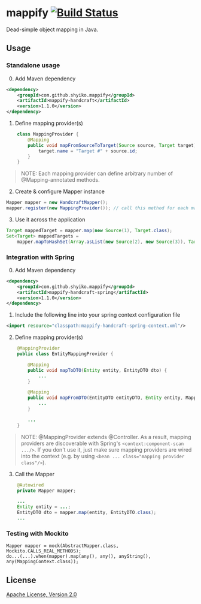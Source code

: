 # mappify <a href="http://travis-ci.org/shyiko/mappify"><img src="https://secure.travis-ci.org/shyiko/mappify.png" alt="Build Status" style="max-width:100%;"></a>

Dead-simple object mapping in Java.

## Usage

### Standalone usage

0. Add Maven dependency
```xml
<dependency>
    <groupId>com.github.shyiko.mappify</groupId>
    <artifactId>mappify-handcraft</artifactId>
    <version>1.1.0</version>
</dependency>
```

1. Define mapping provider(s)
```java
    class MappingProvider {
        @Mapping
        public void mapFromSourceToTarget(Source source, Target target) {
            target.name = "Target #" + source.id;
        }
    }
```
> NOTE: Each mapping provider can define arbitrary number of @Mapping-annotated methods.

2. Create & configure Mapper instance
```java
Mapper mapper = new HandcraftMapper();
mapper.register(new MappingProvider()); // call this method for each mapping provider you have
```

3. Use it across the application
```java
Target mappedTarget = mapper.map(new Source(1), Target.class);
Set<Target> mappedTargets =
    mapper.mapToHashSet(Array.asList(new Source(2), new Source(3)), Target.class);
```

### Integration with Spring

0. Add Maven dependency
```xml
<dependency>
    <groupId>com.github.shyiko.mappify</groupId>
    <artifactId>mappify-handcraft-spring</artifactId>
    <version>1.1.0</version>
</dependency>
```

1. Include the following line into your spring context configuration file
```xml
<import resource="classpath:mappify-handcraft-spring-context.xml"/>
```

2. Define mapping provider(s)
```java
    @MappingProvider
    public class EntityMappingProvider {

        @Mapping
        public void mapToDTO(Entity entity, EntityDTO dto) {
            ...
        }

        @Mapping
        public void mapFromDTO(EntityDTO entityDTO, Entity entity, MappingContext context) {
            ...
        }

        ...
    }
```
> NOTE: @MappingProvider extends @Controller. As a result, mapping providers are discoverable with Spring's
`<context:component-scan .../>`. If you don't use it, just make sure mapping providers are wired into the context
(e.g. by using `<bean ... class="mapping provider class"/>`).

3. Call the Mapper
```java
    @Autowired
    private Mapper mapper;

    ...
    Entity entity = ...;
    EntityDTO dto = mapper.map(entity, EntityDTO.class);
    ...
```

### Testing with Mockito

    Mapper mapper = mock(AbstractMapper.class, Mockito.CALLS_REAL_METHODS);
    do...(...).when(mapper).map(any(), any(), anyString(), any(MappingContext.class));

## License

[Apache License, Version 2.0](http://www.apache.org/licenses/LICENSE-2.0)